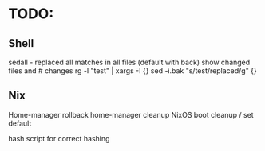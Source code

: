# TODO:

## Shell

sedall - replaced all matches in all files (default with back)
show changed files and # changes
rg -l "test" | xargs -I {} sed -i.bak "s/test/replaced/g" {}

## Nix

Home-manager rollback
home-manager cleanup
NixOS boot cleanup / set default

hash script for correct hashing
